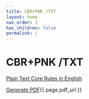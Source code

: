```yaml
---
title: CBR+PNK /TXT
layout: home
nav_order: 1
has_children: false
permalink: /
---
```


# CBR+PNK /TXT

[Plain Text Core Rules in English](/docs/en/index.md)

[Generate PDF](){{ page.pdf_url }}

<!--- [Texto Simples das Regras Base em Português Brasileiro](/docs/ptbr/ptbr-index.md) --->